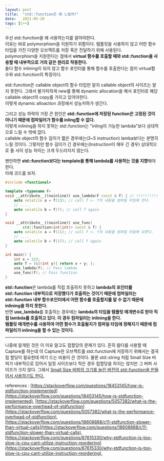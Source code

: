```yaml
---
layout: post
title:  "std::function은 왜 느릴까?"
date:   2021-05-20
tags: [C++]
---
```


우선 std::function을 왜 사용하는지를 알아야한다.    
이유는 바로 polymorphism을 지원하기 위함이다. 템플릿을 사용하지 않고 어떤 함수 타입을 가진 다양한 오브젝트를 저장 혹은 전달하기 위해 사용된다.    
polymorphism을 지원한다는 점에서 **virtual 함수를 호출할 때와 std::function을 사용할 때 내부적으로 거의 같은 원리로 작동한다.**     
둘다 함수 inlining이 되지 않고 함수 포인터를 통해 함수를 호출한다는 점이 virtual함수와 std::function의 특징이다.        

std::function은 callable object의 함수 타입만 알지 callable object의 사이즈는 알지 못한다. 그래서 불가피하게 new를 통해 dynamic allocation을 해서 포인터로 해당 callable object의 copy를 가지고 있어야한다.     
이렇게 dynamic alloaction 과정에서 성능저하가 생긴다.

그리고 성능 하락의 가장 큰 원인은 **std::function에 저장된 function은 고정된 것이 아니기 때문에 컴파일러가 함수를 inling할 수 없다.**      
이렇게 inlining을 하지 못하는 std::function는 "inling이 가능한 lambda"보다 상대적으로 느릴 수 밖에 없다.    
callable object의 함수 길이가 짧은 경우에는(3~5 instruction) lamba보다는 분명히 느릴 것이다. 그렇지만 함수 길이가 긴 경우에는(Instruction이 매우 긴 경우) 상대적으로 둘 사이 성능 차이는 크게 두드러지지 않는다.      

왠만하면 **std::function보다는 template을 통해 lambda를 사용하는 것을 지향**해야한다.      
아래 코드를 보자.      
```cpp
#include <functional>

template <typename F>
void __attribute__((noinline)) use_lambda(F const & f) { // !!!!!!!!!!!!!!
    auto volatile a = f(13); // call f <- f의 내용을 컴파일 타임에 안다.
    // ....
    auto volatile b = f(7); // call f again
}

void __attribute__((noinline)) use_func(
        std::function<int(int)> const & f) {
    auto volatile a = f(11); // call f <- f의 내용을 컴파일 타임에 모른다.
    // ....
    auto volatile b = f(17); // call f again
}

int main() {
    int x = 123;
    auto f = [&](int y){ return x + y; };
    use_lambda(f); // Pass lambda
    use_func(f); // Pass function
}
```
    
**std::function**은 lambda를 직접 호출하지 못하고 **lambda의 포인터를 std::function 내부적으로 저장했다가 호출하는 것이기 때문에 컴파일러는 std::function 내부 함수포인터에서 어떤 함수를 호출할지를 알 수 없기 때문에 inlining을 하지 못한다.**            
반면 **use_lambda**를 호출하는 경우에는 **lambda의 타입을 템플릿 매개변수로 받아 직접 lambda를 호출하고 있다. 이 경우 컴파일러는 inlining을 한다.**         
**템플릿 매개변수를 사용하여 어떤 함수가 호출될지가 컴파일 타임에 정해지기 때문에 컴파일러가 inlining을 할 수 있는 것이다.**          
                   
----------------------                
                       
나중에 알게된 것은 이 이유 말고도 힙할당의 문제가 있다. 흔히 람다를 사용할 때 Capture를 하는데 이 Capture한 오브젝트를 std::function에 저장하기 위해서는 결국 힙 할당이 필요한데 여기 드는 비용이 큰 것이다. 물론 std::string 처럼 Small Size 버퍼가 내부적으로 있어서 일정 사이즈보다 작은 경우 힙할당을 하지는 않지만 그 버퍼 사이즈가 크지 않다. 그래서 [Small Size 버퍼의 크기를 늘린 버전의 std::function을 만들어서 사용하기도 한다.](https://youtu.be/tD4xRNB0M_Q?t=1725)         

references : [https://stackoverflow.com/questions/18453145/how-is-stdfunction-implemented](https://stackoverflow.com/questions/18453145/how-is-stdfunction-implemented), [https://stackoverflow.com/questions/5057382/what-is-the-performance-overhead-of-stdfunction](https://stackoverflow.com/questions/5057382/what-is-the-performance-overhead-of-stdfunction), [https://stackoverflow.com/questions/18608888/c11-stdfunction-slower-than-virtual-calls](https://stackoverflow.com/questions/18608888/c11-stdfunction-slower-than-virtual-calls), [https://stackoverflow.com/questions/67615330/why-stdfunction-is-too-slow-is-cpu-cant-utilize-instruction-reordering](https://stackoverflow.com/questions/67615330/why-stdfunction-is-too-slow-is-cpu-cant-utilize-instruction-reordering), 
